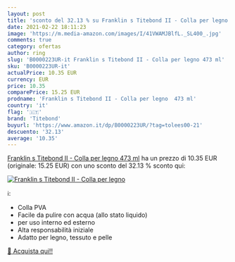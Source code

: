 ```yaml
---
layout: post
title: 'sconto del 32.13 % su Franklin s Titebond II - Colla per legno  '
date: 2021-02-22 18:11:23
image: 'https://m.media-amazon.com/images/I/41VWAMJBlfL._SL400_.jpg'
comments: true
category: ofertas
author: ring
slug: 'B0000223UR-it Franklin s Titebond II - Colla per legno 473 ml'
sku: 'B0000223UR-it'
actualPrice: 10.35 EUR
currency: EUR
price: 10.35
comparePrice: 15.25 EUR
prodname: 'Franklin s Titebond II - Colla per legno  473 ml'
country: 'it'
flag: '🇮🇹'
brand: 'Titebond'
buyurl: 'https://www.amazon.it/dp/B0000223UR/?tag=tolees00-21'
descuento: '32.13'
average: '10.35'
---
```


[Franklin s Titebond II - Colla per legno  473 ml](https://www.amazon.it/dp/B0000223UR/?tag=tolees00-21) ha un prezzo di 10.35 EUR (originale: 15.25 EUR) con uno sconto del 32.13 % sconto qui:

[![Franklin s Titebond II - Colla per legno](https://m.media-amazon.com/images/I/41VWAMJBlfL._SL400_.jpg)](https://www.amazon.it/dp/B0000223UR/?tag=tolees00-21)

ℹ️:

- Colla PVA
- Facile da pulire con acqua (allo stato liquido)
- per uso interno ed esterno
- Alta responsabilità iniziale
- Adatto per legno, tessuto e pelle

[🛒 Acquista qui!!](https://www.amazon.it/dp/B0000223UR/?tag=tolees00-21)
